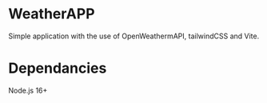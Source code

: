 # WeatherAPP
Simple application with the use of OpenWeathermAPI, tailwindCSS and Vite.



# Dependancies
Node.js 16+
